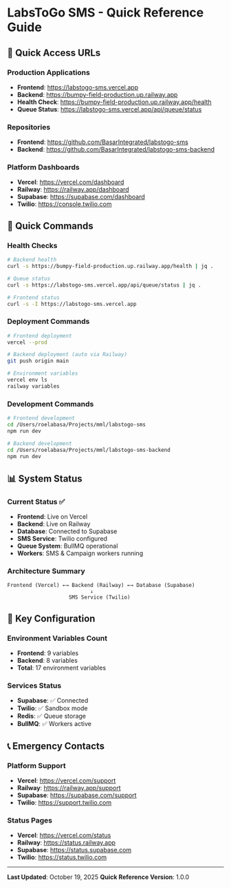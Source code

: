 # LabsToGo SMS - Quick Reference Guide

## 🚀 **Quick Access URLs**

### **Production Applications**

- **Frontend**: https://labstogo-sms.vercel.app
- **Backend**: https://bumpy-field-production.up.railway.app
- **Health Check**: https://bumpy-field-production.up.railway.app/health
- **Queue Status**: https://labstogo-sms.vercel.app/api/queue/status

### **Repositories**

- **Frontend**: https://github.com/BasarIntegrated/labstogo-sms
- **Backend**: https://github.com/BasarIntegrated/labstogo-sms-backend

### **Platform Dashboards**

- **Vercel**: https://vercel.com/dashboard
- **Railway**: https://railway.app/dashboard
- **Supabase**: https://supabase.com/dashboard
- **Twilio**: https://console.twilio.com

## 🔧 **Quick Commands**

### **Health Checks**

```bash
# Backend health
curl -s https://bumpy-field-production.up.railway.app/health | jq .

# Queue status
curl -s https://labstogo-sms.vercel.app/api/queue/status | jq .

# Frontend status
curl -s -I https://labstogo-sms.vercel.app
```

### **Deployment Commands**

```bash
# Frontend deployment
vercel --prod

# Backend deployment (auto via Railway)
git push origin main

# Environment variables
vercel env ls
railway variables
```

### **Development Commands**

```bash
# Frontend development
cd /Users/roelabasa/Projects/mml/labstogo-sms
npm run dev

# Backend development
cd /Users/roelabasa/Projects/mml/labstogo-sms-backend
npm run dev
```

## 📊 **System Status**

### **Current Status** ✅

- **Frontend**: Live on Vercel
- **Backend**: Live on Railway
- **Database**: Connected to Supabase
- **SMS Service**: Twilio configured
- **Queue System**: BullMQ operational
- **Workers**: SMS & Campaign workers running

### **Architecture Summary**

```
Frontend (Vercel) ←→ Backend (Railway) ←→ Database (Supabase)
                           ↓
                    SMS Service (Twilio)
```

## 🔑 **Key Configuration**

### **Environment Variables Count**

- **Frontend**: 9 variables
- **Backend**: 8 variables
- **Total**: 17 environment variables

### **Services Status**

- **Supabase**: ✅ Connected
- **Twilio**: ✅ Sandbox mode
- **Redis**: ✅ Queue storage
- **BullMQ**: ✅ Workers active

## 📞 **Emergency Contacts**

### **Platform Support**

- **Vercel**: https://vercel.com/support
- **Railway**: https://railway.app/support
- **Supabase**: https://supabase.com/support
- **Twilio**: https://support.twilio.com

### **Status Pages**

- **Vercel**: https://vercel.com/status
- **Railway**: https://status.railway.app
- **Supabase**: https://status.supabase.com
- **Twilio**: https://status.twilio.com

---

**Last Updated**: October 19, 2025
**Quick Reference Version**: 1.0.0
